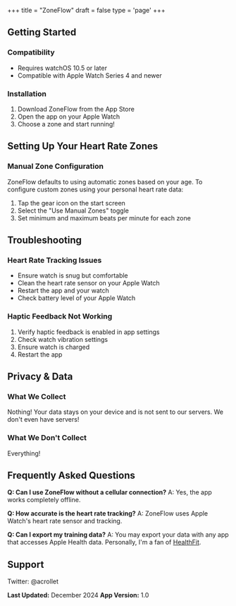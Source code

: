 +++
title = "ZoneFlow"
draft = false
type = 'page'
+++

## Getting Started

### Compatibility

- Requires watchOS 10.5 or later
- Compatible with Apple Watch Series 4 and newer

### Installation

1. Download ZoneFlow from the App Store
2. Open the app on your Apple Watch
3. Choose a zone and start running!

## Setting Up Your Heart Rate Zones

### Manual Zone Configuration

ZoneFlow defaults to using automatic zones based on your age. To configure custom zones using your personal heart rate data:

1. Tap the gear icon on the start screen
2. Select the "Use Manual Zones" toggle
3. Set minimum and maximum beats per minute for each zone

## Troubleshooting

### Heart Rate Tracking Issues
- Ensure watch is snug but comfortable
- Clean the heart rate sensor on your Apple Watch
- Restart the app and your watch
- Check battery level of your Apple Watch

### Haptic Feedback Not Working

1. Verify haptic feedback is enabled in app settings
2. Check watch vibration settings
3. Ensure watch is charged
4. Restart the app

## Privacy & Data

### What We Collect

Nothing! Your data stays on your device and is not sent to our servers. We don't even have servers!

### What We Don't Collect

Everything!

## Frequently Asked Questions

**Q: Can I use ZoneFlow without a cellular connection?**
A: Yes, the app works completely offline.

**Q: How accurate is the heart rate tracking?**
A: ZoneFlow uses Apple Watch's heart rate sensor and tracking.

**Q: Can I export my training data?**
A: You may export your data with any app that accesses Apple Health data. Personally, I'm a fan of [HealthFit](https://apps.apple.com/us/app/healthfit/id1202650514).

## Support

Twitter: @acrollet

**Last Updated:** December 2024
**App Version:** 1.0

